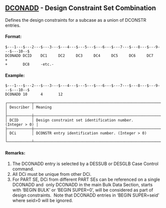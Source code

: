 ## [DCONADD](https://help.hexagonmi.com/bundle/MSC_Nastran_2022.4/page/Nastran_Combined_Book/qrg/bulkde/TOC.DCONADD.xhtml) - Design Constraint Set Combination

Defines the design constraints for a subcase as a union of DCONSTR entries.

#### Format:

```nastran
$---1---$---2---$---3---$---4---$---5---$---6---$---7---$---8---$---9---$---10--$
DCONADD DCID    DC1     DC2     DC3     DC4     DC5     DC6     DC7     +       
+       DC8     -etc.-                                                          
```

#### Example:

```nastran
$---1---$---2---$---3---$---4---$---5---$---6---$---7---$---8---$---9---$---10--$
DCONADD 10      4       12                                                      
```

```text
┌───────────┬────────────────────────────────────────────────────────────┐
│ Describer │ Meaning                                                    │
├───────────┼────────────────────────────────────────────────────────────┤
│ DCID      │ Design constraint set identification number. (Integer > 0) │
├───────────┼────────────────────────────────────────────────────────────┤
│ DCi       │ DCONSTR entry identification number. (Integer > 0)         │
└───────────┴────────────────────────────────────────────────────────────┘
```

#### Remarks:

1. The DCONADD entry is selected by a DESSUB or DESGLB Case Control command.
2. All DCi must be unique from other DCi.
3. For PART SE, DCi from different PART SEs can be referenced on a single DCONADD and  only DCONADD in the main Bulk Data Section, starts with ‘BEGIN BULK’ or ‘BEGIN SUPER=0’, will be considered as part of design constraints.  Note that DCONADD entries in ‘BEGIN SUPER=seid’ where seid>0 will be ignored.

